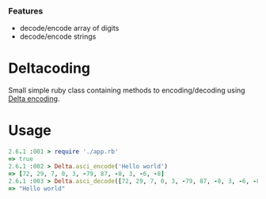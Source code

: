 ### Features

- decode/encode array of digits
- decode/encode strings

# Deltacoding

Small simple ruby class containing methods to encoding/decoding using [Delta encoding](https://en.wikipedia.org/wiki/Delta_encoding).

# Usage

```ruby
2.6.1 :001 > require './app.rb'
=> true
2.6.1 :002 > Delta.asci_encode('Hello world')
=> [72, 29, 7, 0, 3, -79, 87, -8, 3, -6, -8]
2.6.1 :003 > Delta.asci_decode([72, 29, 7, 0, 3, -79, 87, -8, 3, -6, -8])
=> "Hello world"
```
